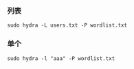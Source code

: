 ### 列表
    sudo hydra -L users.txt -P wordlist.txt

### 单个
    sudo hydra -l "aaa" -P wordlist.txt

